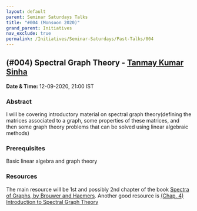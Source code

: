 ```yaml
---
layout: default
parent: Seminar Saturdays Talks
title: "#004 (Monsoon 2020)"
grand_parent: Initiatives
nav_exclude: true
permalink: /Initiatives/Seminar-Saturdays/Past-Talks/004
---
```


(#004) **Spectral Graph Theory** - [Tanmay Kumar Sinha](https://github.com/Tanmay-Kumar-Sinha)
----------------

**Date & Time:** 12-09-2020, 21:00 IST

### Abstract
I will be covering introductory material on spectral graph theory(defining the matrices associated to a graph, some properties of these matrices, and then some graph theory problems that can be solved using linear algebraic methods)

### Prerequisites
Basic linear algebra and graph theory

### Resources
The main resource will be 1st and possibly 2nd chapter of the book [Spectra of Graphs, by Brouwer and Haemers](https://www.win.tue.nl/~aeb/2WF02/spectra.pdf).
Another good resource is [(Chap. 4) Introduction to Spectral Graph Theory](http://users.cms.caltech.edu/~vidick/notes/CMS139/spectral.pdf)

